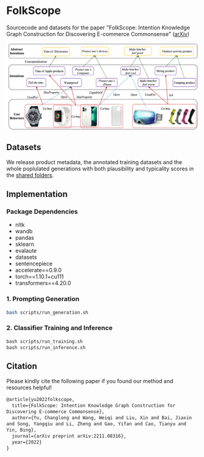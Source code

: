 # FolkScope

Sourcecode and datasets for the paper "FolkScope: Intention Knowledge Graph Construction for Discovering E-commerce Commonsense" ([arXiv](https://arxiv.org/pdf/2211.08316.pdf))

![Overview](figure/folkscope.png)

## Datasets

We release product metadata, the annotated training datasets and the whole poplulated generations with both plausibility and typicality scores in the [shared folders](https://hkustconnect-my.sharepoint.com/:f:/g/personal/cyuaq_connect_ust_hk/EhLWuDJtP5pPgPH27i5Oq1oBxfc0wDIqFxpvJhdPcdt9hA?e=6JROlg).


## Implementation

### Package Dependencies

* nltk
* wandb
* pandas
* sklearn
* evalaute
* datasets
* sentencepiece
* accelerate==0.9.0
* torch==1.10.1+cu111
* transformers==4.20.0


### 1. Prompting Generation

```bash
bash scripts/run_generation.sh
```

### 2. Classifier Training and Inference
```
bash scripts/run_training.sh
bash scripts/run_inference.sh
```

## Citation

Please kindly cite the following paper if you found our method and resources helpful!

```
@article{yu2022folkscope,
  title={FolkScope: Intention Knowledge Graph Construction for Discovering E-commerce Commonsense},
  author={Yu, Changlong and Wang, Weiqi and Liu, Xin and Bai, Jiaxin and Song, Yangqiu and Li, Zheng and Gao, Yifan and Cao, Tianyu and Yin, Bing},
  journal={arXiv preprint arXiv:2211.08316},
  year={2022}
}
```

